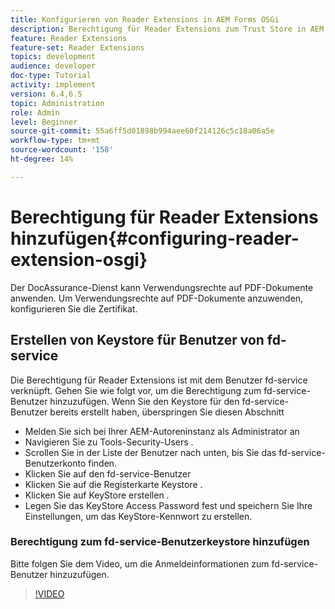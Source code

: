 ```yaml
---
title: Konfigurieren von Reader Extensions in AEM Forms OSGi
description: Berechtigung für Reader Extensions zum Trust Store in AEM Forms OSGi hinzufügen
feature: Reader Extensions
feature-set: Reader Extensions
topics: development
audience: developer
doc-type: Tutorial
activity: implement
version: 6.4,6.5
topic: Administration
role: Admin
level: Beginner
source-git-commit: 55a6ff5d01898b994aee60f214126c5c18a06a5e
workflow-type: tm+mt
source-wordcount: '158'
ht-degree: 14%

---
```



# Berechtigung für Reader Extensions hinzufügen{#configuring-reader-extension-osgi}

Der DocAssurance-Dienst kann Verwendungsrechte auf PDF-Dokumente anwenden. Um Verwendungsrechte auf PDF-Dokumente anzuwenden, konfigurieren Sie die Zertifikat.

## Erstellen von Keystore für Benutzer von fd-service

Die Berechtigung für Reader Extensions ist mit dem Benutzer fd-service verknüpft. Gehen Sie wie folgt vor, um die Berechtigung zum fd-service-Benutzer hinzuzufügen. Wenn Sie den Keystore für den fd-service-Benutzer bereits erstellt haben, überspringen Sie diesen Abschnitt

* Melden Sie sich bei Ihrer AEM-Autoreninstanz als Administrator an
* Navigieren Sie zu Tools-Security-Users .
* Scrollen Sie in der Liste der Benutzer nach unten, bis Sie das fd-service-Benutzerkonto finden.
* Klicken Sie auf den fd-service-Benutzer
* Klicken Sie auf die Registerkarte Keystore .
* Klicken Sie auf KeyStore erstellen .
* Legen Sie das KeyStore Access Password fest und speichern Sie Ihre Einstellungen, um das KeyStore-Kennwort zu erstellen.

### Berechtigung zum fd-service-Benutzerkeystore hinzufügen

Bitte folgen Sie dem Video, um die Anmeldeinformationen zum fd-service-Benutzer hinzuzufügen.

>[!VIDEO](https://video.tv.adobe.com/v/335849?quality=9&learn=on)











